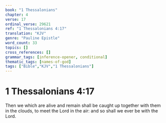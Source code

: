 ```yaml
---
book: "1 Thessalonians"
chapter: 4
verse: 17
ordinal_verse: 29621
ref: "1 Thessalonians 4:17"
translation: "KJV"
genre: "Pauline Epistle"
word_count: 33
topics: []
cross_references: []
grammar_tags: [inference-opener, conditional]
thematic_tags: [names-of-god]
tags: ["Bible","KJV","1 Thessalonians"]
---
```


# 1 Thessalonians 4:17

Then we which are alive and remain shall be caught up together with them in the clouds, to meet the Lord in the air: and so shall we ever be with the Lord.
